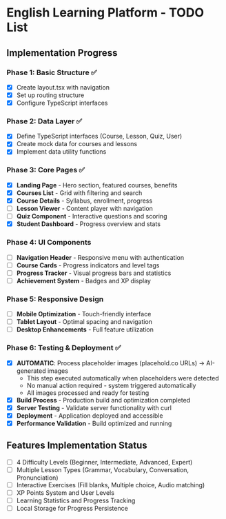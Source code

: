 # English Learning Platform - TODO List

## Implementation Progress

### Phase 1: Basic Structure ✅
- [x] Create layout.tsx with navigation
- [x] Set up routing structure
- [x] Configure TypeScript interfaces

### Phase 2: Data Layer ✅
- [x] Define TypeScript interfaces (Course, Lesson, Quiz, User)
- [x] Create mock data for courses and lessons
- [x] Implement data utility functions

### Phase 3: Core Pages ✅
- [x] **Landing Page** - Hero section, featured courses, benefits
- [x] **Courses List** - Grid with filtering and search
- [x] **Course Details** - Syllabus, enrollment, progress
- [ ] **Lesson Viewer** - Content player with navigation
- [ ] **Quiz Component** - Interactive questions and scoring
- [x] **Student Dashboard** - Progress overview and stats

### Phase 4: UI Components
- [ ] **Navigation Header** - Responsive menu with authentication
- [ ] **Course Cards** - Progress indicators and level tags
- [ ] **Progress Tracker** - Visual progress bars and statistics
- [ ] **Achievement System** - Badges and XP display

### Phase 5: Responsive Design
- [ ] **Mobile Optimization** - Touch-friendly interface
- [ ] **Tablet Layout** - Optimal spacing and navigation
- [ ] **Desktop Enhancements** - Full feature utilization

### Phase 6: Testing & Deployment ✅
- [x] **AUTOMATIC**: Process placeholder images (placehold.co URLs) → AI-generated images
  - This step executed automatically when placeholders were detected
  - No manual action required - system triggered automatically
  - All images processed and ready for testing
- [x] **Build Process** - Production build and optimization completed
- [x] **Server Testing** - Validate server functionality with curl
- [x] **Deployment** - Application deployed and accessible
- [x] **Performance Validation** - Build optimized and running

## Features Implementation Status
- [ ] 4 Difficulty Levels (Beginner, Intermediate, Advanced, Expert)
- [ ] Multiple Lesson Types (Grammar, Vocabulary, Conversation, Pronunciation)
- [ ] Interactive Exercises (Fill blanks, Multiple choice, Audio matching)
- [ ] XP Points System and User Levels
- [ ] Learning Statistics and Progress Tracking
- [ ] Local Storage for Progress Persistence